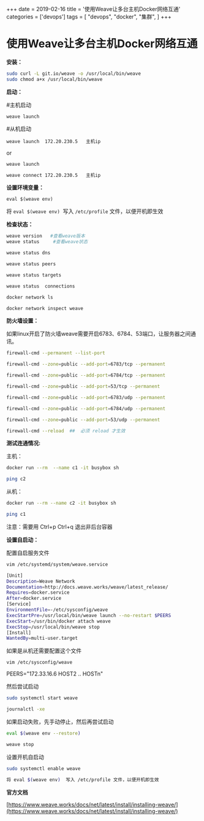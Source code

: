 +++
date = 2019-02-16
title = '使用Weave让多台主机Docker网络互通'
categories = ['devops']
tags = [
    "devops",
    "docker",
    "集群",
]
+++

# 使用Weave让多台主机Docker网络互通

**安装：**

```bash
sudo curl -L git.io/weave -o /usr/local/bin/weave
sudo chmod a+x /usr/local/bin/weave
```

**启动：**

#主机启动

`weave launch`

#从机启动

`weave launch  172.20.230.5   主机ip`

or
```bash
weave launch

weave connect 172.20.230.5   主机ip
```
**设置环境变量：**

`eval $(weave env)`

将 `eval $(weave env)`  写入 `/etc/profile` 文件，以便开机即生效

**检查状态：**
```bash
weave version   #查看weave版本
weave status     #查看weave状态

weave status dns

weave status peers

weave status targets

weave status  connections

docker network ls

docker network inspect weave
```

**防火墙设置：**

如果linux开启了防火墙weave需要开启6783、6784、53端口，让服务器之间通讯。

```bash
firewall-cmd --permanent --list-port

firewall-cmd --zone=public --add-port=6783/tcp --permanent

firewall-cmd --zone=public --add-port=6784/tcp --permanent

firewall-cmd --zone=public --add-port=53/tcp --permanent

firewall-cmd --zone=public --add-port=6783/udp --permanent

firewall-cmd --zone=public --add-port=6784/udp --permanent

firewall-cmd --zone=public --add-port=53/udp --permanent

firewall-cmd --reload  ##  必须 reload 才生效

```
**测试连通情况:**

主机：
```bash
docker run --rm  --name c1 -it busybox sh

ping c2
```
从机：

```bash
docker run --rm --name c2 -it busybox sh

ping c1
```

注意：需要用 Ctrl+p Ctrl+q 退出非后台容器

**设置自启动：**

配置自启服务文件

```bash
vim /etc/systemd/system/weave.service

[Unit]
Description=Weave Network
Documentation=http://docs.weave.works/weave/latest_release/
Requires=docker.service
After=docker.service
[Service]
EnvironmentFile=-/etc/sysconfig/weave
ExecStartPre=/usr/local/bin/weave launch --no-restart $PEERS
ExecStart=/usr/bin/docker attach weave
ExecStop=/usr/local/bin/weave stop
[Install]
WantedBy=multi-user.target

```
如果是从机还需要配置这个文件

`vim /etc/sysconfig/weave`

PEERS="172.33.16.6 HOST2 .. HOSTn"

然后尝试启动
```bash
sudo systemctl start weave

journalctl -xe
```

如果启动失败，先手动停止，然后再尝试启动
```bash
eval $(weave env --restore)

weave stop
```
设置开机自启动
```bash
sudo systemctl enable weave

将 eval $(weave env)  写入 /etc/profile 文件，以便开机即生效
```


**官方文档**

[https://www.weave.works/docs/net/latest/install/installing-weave/](https://www.weave.works/docs/net/latest/install/installing-weave/)
